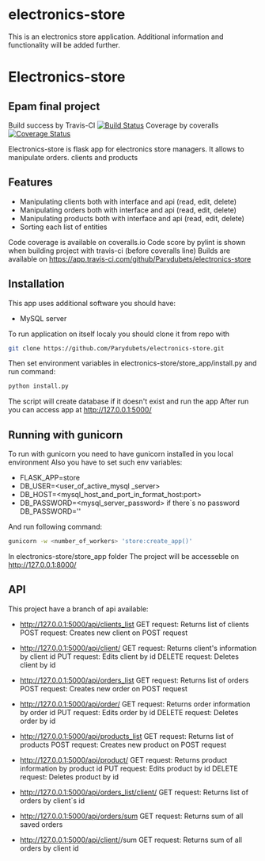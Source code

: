 # electronics-store

This is an electronics store application. 
Additional information and functionality will be added further.

# Electronics-store
## Epam final project


Build success by Travis-CI
[![Build Status](https://app.travis-ci.com/Parydubets/electronics-store.svg?branch=main)](https://app.travis-ci.com/Parydubets/electronics-store)
Coverage by coveralls
[![Coverage Status](https://coveralls.io/repos/github/Parydubets/electronics-store/badge.svg?branch=main)](https://coveralls.io/github/Parydubets/electronics-store?branch=main)

Electronics-store is flask app for electronics store managers. It allows to manipulate orders. clients and products 

## Features

- Manipulating clients both with interface and api (read, edit, delete)
- Manipulating orders both with interface and api (read, edit, delete)
- Manipulating products both with interface and api (read, edit, delete)
- Sorting each list of entities

Code coverage is available on coveralls.io
Code score by pylint is shown when building project with travis-ci (before coveralls line)
Builds are available on https://app.travis-ci.com/github/Parydubets/electronics-store

## Installation

This app uses additional software you should have:
- MySQL server


To run application on itself localy  you should clone it from repo with 

```sh
git clone https://github.com/Parydubets/electronics-store.git
```
Then set environment variables in electronics-store/store_app/install.py and run command:
```sh
python install.py
```
The script will create database if it doesn't exist and run the app
After run you can  access app at http://127.0.0.1:5000/


## Running with gunicorn
To run with gunicorn you need to have gunicorn installed in you local environment
Also you have to set such env variables:
 - FLASK_APP=store  
 - DB_USER=<user_of_active_mysql _server>
 - DB_HOST=<mysql_host_and_port_in_format_host:port>
 - DB_PASSWORD=<mysql_server_password> if there`s no password DB_PASSWORD=''

And run  following command: 
```sh
gunicorn -w <number_of_workers> 'store:create_app()'
```
In electronics-store/store_app folder
The project will be accesseble on http://127.0.0.1:8000/

## API

This project have a branch of api available:
- http://127.0.0.1:5000/api/clients_list
GET request: Returns list of clients
POST request: Creates new client on POST request
- http://127.0.0.1:5000/api/client/<id>
GET request: Returns client's information by client id
PUT request: Edits client by id
DELETE request: Deletes client by id


- http://127.0.0.1:5000/api/orders_list
GET request: Returns list of orders
POST request: Creates new order on POST request
- http://127.0.0.1:5000/api/order/<id>
GET request: Returns order information by order id
PUT request: Edits order by id
DELETE request: Deletes order by id


- http://127.0.0.1:5000/api/products_list
GET request: Returns list of products
POST request: Creates new product on POST request
- http://127.0.0.1:5000/api/product/<id>
GET request: Returns product information by product id
PUT request: Edits product by id
DELETE request: Deletes product by id


- http://127.0.0.1:5000/api/orders_list/client/<id>
GET request: Returns list of orders by client`s id
- http://127.0.0.1:5000/api/orders/sum
GET request: Returns sum of all saved orders
- http://127.0.0.1:5000/api/client/<id>/sum
GET request: Returns sum of all orders by client id

